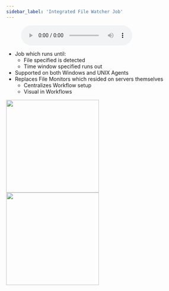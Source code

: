 ```yaml
---
sidebar_label: 'Integrated File Watcher Job'
---
```


<figure>
    <audio
        controls
        src="audiobasic/IntegratedFileWatcherJob.mp3">
            Your browser does not support the
            <code>audio</code> element.
    </audio>
</figure>

* Job which runs until:
	* File specified is detected
	* Time window specified runs out
* Supported on both Windows and UNIX Agents
* Replaces File Monitors which resided on servers themselves
	* Centralizes Workflow setup
	* Visual in Workflows

<a href="imgbasic/439.png" target="_blank"><img src="imgbasic/439.png" width="250"></img></a>  
<a href="imgbasic/440.png" target="_blank"><img src="imgbasic/440.png" width="250"></img></a>  